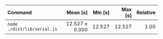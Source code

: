| Command                     |       Mean [s] | Min [s] | Max [s] | Relative |
| :-------------------------- | -------------: | ------: | ------: | -------: |
| `node ./dist/lib/serial.js` | 12.527 ± 0.000 |  12.527 |  12.527 |     1.00 |
